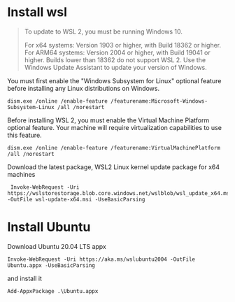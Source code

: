 # Install wsl
> To update to WSL 2, you must be running Windows 10.
>
>For x64 systems: Version 1903 or higher, with Build 18362 or higher.
For ARM64 systems: Version 2004 or higher, with Build 19041 or higher.
Builds lower than 18362 do not support WSL 2. Use the Windows Update Assistant to update your version of Windows.


You must first enable the "Windows Subsystem for Linux" optional feature before installing any Linux distributions on Windows.

```
dism.exe /online /enable-feature /featurename:Microsoft-Windows-Subsystem-Linux /all /norestart
```

Before installing WSL 2, you must enable the Virtual Machine Platform optional feature. Your machine will require virtualization capabilities to use this feature.

```
dism.exe /online /enable-feature /featurename:VirtualMachinePlatform /all /norestart
```

Download the latest package, WSL2 Linux kernel update package for x64 machines

```
 Invoke-WebRequest -Uri https://wslstorestorage.blob.core.windows.net/wslblob/wsl_update_x64.msi -OutFile wsl-update-x64.msi -UseBasicParsing
 ```

 # Install Ubuntu

 Download Ubuntu 20.04 LTS appx
```
Invoke-WebRequest -Uri https://aka.ms/wslubuntu2004 -OutFile Ubuntu.appx -UseBasicParsing
```

  and install it
```
Add-AppxPackage .\Ubuntu.appx
```
